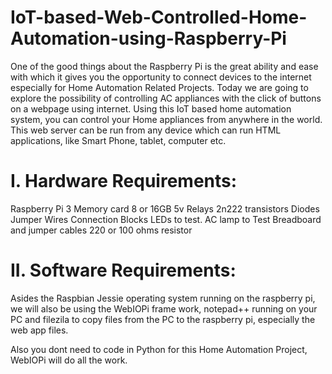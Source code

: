 # IoT-based-Web-Controlled-Home-Automation-using-Raspberry-Pi

One of the good things about the Raspberry Pi is the great ability and ease with which it gives you the opportunity to connect devices to the internet especially for Home Automation Related Projects.  Today we are going to explore the possibility of controlling AC appliances with the click of buttons on a webpage using internet. Using this IoT based home automation system, you can control your Home appliances from anywhere in the world. This web server can be run from any device which can run HTML applications, like Smart Phone, tablet, computer etc.
# I. Hardware Requirements:

Raspberry Pi 3 
Memory card 8 or 16GB 
5v Relays
2n222 transistors
Diodes
Jumper Wires
Connection Blocks
LEDs to test.
AC lamp to Test
Breadboard and jumper cables
220 or 100 ohms resistor

# II. Software Requirements:

Asides the Raspbian Jessie operating system running on the raspberry pi, we will also be using the WebIOPi frame work, notepad++ running on your PC and filezila to copy files from the PC to the raspberry pi, especially the web app files.

Also you dont need to code in Python for this Home Automation Project, WebIOPi will do all the work.
